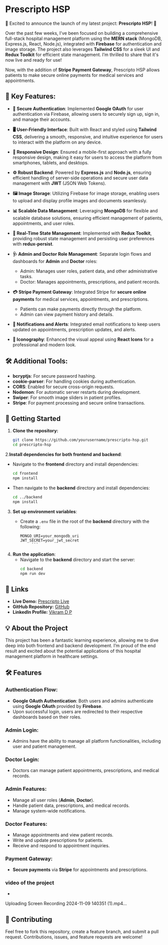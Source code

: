 # Prescripto HSP

🚀 Excited to announce the launch of my latest project: **Prescripto HSP**! 🚀

Over the past few weeks, I've been focused on building a comprehensive full-stack hospital management platform using the **MERN stack** (MongoDB, Express.js, React, Node.js), integrated with **Firebase** for authentication and image storage. The project also leverages **Tailwind CSS** for a sleek UI and **Redux Toolkit** for efficient state management. I’m thrilled to share that it's now live and ready for use!

Now, with the addition of **Stripe Payment Gateway**, Prescripto HSP allows patients to make secure online payments for medical services and appointments.

## 🔑 Key Features:

- **🔐 Secure Authentication**: Implemented **Google OAuth** for user authentication via Firebase, allowing users to securely sign up, sign in, and manage their accounts.

- **🖥️ User-Friendly Interface**: Built with React and styled using **Tailwind CSS**, delivering a smooth, responsive, and intuitive experience for users to interact with the platform on any device.

- **📱 Responsive Design**: Ensured a mobile-first approach with a fully responsive design, making it easy for users to access the platform from smartphones, tablets, and desktops.

- **⚙️ Robust Backend**: Powered by **Express.js** and **Node.js**, ensuring efficient handling of server-side operations and secure user data management with **JWT** (JSON Web Tokens).

- **🖼️ Image Storage**: Utilizing Firebase for image storage, enabling users to upload and display profile images and documents seamlessly.

- **📊 Scalable Data Management**: Leveraging **MongoDB** for flexible and scalable database solutions, ensuring efficient management of patients, appointments, and user roles.

- **🔗 Real-Time State Management**: Implemented with **Redux Toolkit**, providing robust state management and persisting user preferences with **redux-persist**.

- **🩺 Admin and Doctor Role Management**: Separate login flows and dashboards for **Admin** and **Doctor** roles:
  - Admin: Manages user roles, patient data, and other administrative tasks.
  - Doctor: Manages appointments, prescriptions, and patient records.

- **💳 Stripe Payment Gateway**: Integrated Stripe for **secure online payments** for medical services, appointments, and prescriptions.
  - Patients can make payments directly through the platform.
  - Admin can view payment history and details.

- **📧 Notifications and Alerts**: Integrated email notifications to keep users updated on appointments, prescription updates, and alerts.

- **🎨 Iconography**: Enhanced the visual appeal using **React Icons** for a professional and modern look.

## 🛠️ Additional Tools:

- **bcryptjs**: For secure password hashing.
- **cookie-parser**: For handling cookies during authentication.
- **CORS**: Enabled for secure cross-origin requests.
- **Nodemon**: For automatic server restarts during development.
- **Swiper**: For smooth image sliders in patient profiles.
- **Stripe**: For payment processing and secure online transactions.

## 🚀 Getting Started

1. **Clone the repository:**
   ```bash
   git clone https://github.com/yourusername/prescripto-hsp.git
   cd prescripto-hsp
2.**Install dependencies for both frontend and backend**:
   - Navigate to the **frontend** directory and install dependencies:
     ```bash
     cd frontend
     npm install
     ```
   - Then navigate to the **backend** directory and install dependencies:
     ```bash
     cd ../backend
     npm install
     ```
3. **Set up environment variables**:
   - Create a `.env` file in the root of the **backend** directory with the following:

     ```env
     MONGO_URI=your_mongodb_uri
     JWT_SECRET=your_jwt_secret
          ```
4. **Run the application**:
   - Navigate to the **backend** directory and start the server:
     ```bash
     cd backend
     npm run dev
## 🔗 Links

- **Live Demo:** [Prescripto Live](https://pre-scripto-hopso-frontend.vercel.app/)
- **GitHub Repository:** [GitHub](https://github.com/vikram17dp/PreScriptoHopso)
- **LinkedIn Profile:** [Vikram D P](https://www.linkedin.com/in/vikram-d-p-20053127b/)
## 💡 About the Project
This project has been a fantastic learning experience, allowing me to dive deep into both frontend and backend development. I’m proud of the end result and excited about the potential applications of this hospital management platform in healthcare settings.

## 🛠️ Features

### Authentication Flow:
- **Google OAuth Authentication**: Both users and admins authenticate using **Google OAuth** provided by **Firebase**.
- Upon successful login, users are redirected to their respective dashboards based on their roles.

### Admin Login:
- Admins have the ability to manage all platform functionalities, including user and patient management.

### Doctor Login:
- Doctors can manage patient appointments, prescriptions, and medical records.

### Admin Features:
- Manage all user roles (**Admin**, **Doctor**).
- Handle patient data, prescriptions, and medical records.
- Manage system-wide notifications.

### Doctor Features:
- Manage appointments and view patient records.
- Write and update prescriptions for patients.
- Receive and respond to appointment inquiries.

### Payment Gateway:
- **Secure payments** via **Stripe** for appointments and prescriptions.

### video of the project
-
Uploading Screen Recording 2024-11-09 140351 (1).mp4…



## 🤝 Contributing
Feel free to fork this repository, create a feature branch, and submit a pull request. Contributions, issues, and feature requests are welcome!
